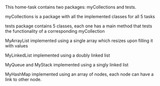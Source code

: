 This home-task contains two packages: myCollections and tests.

myCollections is a package with all the implemented classes for all 5 tasks

tests package contains 5 classes, each one has a main method that
tests the functionality of a corresponding myCollection

MyArrayList implemented using a single array which resizes upon filling it with values

MyLinkedList implemented using a doubly linked list

MyQueue and MyStack implemented using a singly linked list

MyHashMap implemented using an array of nodes, each node can have a link to other node.